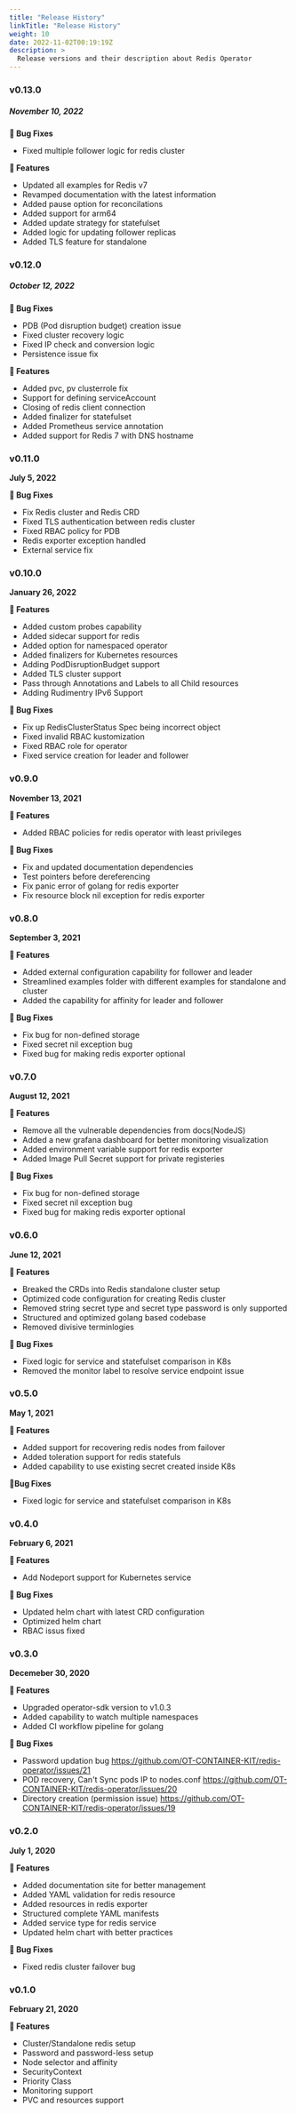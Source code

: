```yaml
---
title: "Release History"
linkTitle: "Release History"
weight: 10
date: 2022-11-02T00:19:19Z
description: >
  Release versions and their description about Redis Operator
---
```


### v0.13.0
##### November 10, 2022

**🐞 Bug Fixes**

- Fixed multiple follower logic for redis cluster

**🎉 Features**

- Updated all examples for Redis v7
- Revamped documentation with the latest information
- Added pause option for reconcilations
- Added support for arm64
- Added update strategy for statefulset
- Added logic for updating follower replicas
- Added TLS feature for standalone

### v0.12.0
##### October 12, 2022

**🐞 Bug Fixes**

- PDB (Pod disruption budget) creation issue
- Fixed cluster recovery logic
- Fixed IP check and conversion logic
- Persistence issue fix

**🎉 Features**

- Added pvc, pv clusterrole fix
- Support for defining serviceAccount
- Closing of redis client connection
- Added finalizer for statefulset
- Added Prometheus service annotation
- Added support for Redis 7 with DNS hostname

### v0.11.0
**July 5, 2022**

**🐞 Bug Fixes**

- Fix Redis cluster and Redis CRD
- Fixed TLS authentication between redis cluster
- Fixed RBAC policy for PDB
- Redis exporter exception handled
- External service fix

### v0.10.0
**January 26, 2022**

**🎉 Features**

- Added custom probes capability
- Added sidecar support for redis
- Added option for namespaced operator
- Added finalizers for Kubernetes resources
- Adding PodDisruptionBudget support
- Added TLS cluster support
- Pass through Annotations and Labels to all Child resources
- Adding Rudimentry IPv6 Support

**🐞 Bug Fixes**

- Fix up RedisClusterStatus Spec being incorrect object
- Fixed invalid RBAC kustomization
- Fixed RBAC role for operator
- Fixed service creation for leader and follower

### v0.9.0
**November 13, 2021**

**🎉 Features**

- Added RBAC policies for redis operator with least privileges

**🐞 Bug Fixes**

- Fix and updated documentation dependencies
- Test pointers before dereferencing
- Fix panic error of golang for redis exporter
- Fix resource block nil exception for redis exporter

### v0.8.0
**September 3, 2021**

**🎉 Features**

- Added external configuration capability for follower and leader
- Streamlined examples folder with different examples for standalone and cluster
- Added the capability for affinity for leader and follower

**🐞 Bug Fixes**

- Fix bug for non-defined storage
- Fixed secret nil exception bug
- Fixed bug for making redis exporter optional

### v0.7.0
**August 12, 2021**

**🎉 Features**

- Remove all the vulnerable dependencies from docs(NodeJS)
- Added a new grafana dashboard for better monitoring visualization
- Added environment variable support for redis exporter
- Added Image Pull Secret support for private registeries

**🐞 Bug Fixes**

- Fix bug for non-defined storage
- Fixed secret nil exception bug
- Fixed bug for making redis exporter optional

### v0.6.0
**June 12, 2021**

**🎉 Features**

- Breaked the CRDs into Redis standalone cluster setup
- Optimized code configuration for creating Redis cluster
- Removed string secret type and secret type password is only supported
- Structured and optimized golang based codebase
- Removed divisive terminlogies

**🐞 Bug Fixes**

- Fixed logic for service and statefulset comparison in K8s
- Removed the monitor label to resolve service endpoint issue

### v0.5.0
**May 1, 2021**

**🎉 Features**

- Added support for recovering redis nodes from failover
- Added toleration support for redis statefuls
- Added capability to use existing secret created inside K8s

**🐞Bug Fixes**

- Fixed logic for service and statefulset comparison in K8s

### v0.4.0
**February 6, 2021**

**🎉 Features**

- Add Nodeport support for Kubernetes service

**🐞 Bug Fixes**

- Updated helm chart with latest CRD configuration
- Optimized helm chart
- RBAC issus fixed

### v0.3.0
**Decemeber 30, 2020**

**🎉 Features**

- Upgraded operator-sdk version to v1.0.3
- Added capability to watch multiple namespaces
- Added CI workflow pipeline for golang

**🐞 Bug Fixes**

- Password updation bug https://github.com/OT-CONTAINER-KIT/redis-operator/issues/21
- POD recovery, Can't Sync pods IP to nodes.conf https://github.com/OT-CONTAINER-KIT/redis-operator/issues/20
- Directory creation (permission issue) https://github.com/OT-CONTAINER-KIT/redis-operator/issues/19

### v0.2.0
**July 1, 2020**

**🎉 Features**

- Added documentation site for better management
- Added YAML validation for redis resource
- Added resources in redis exporter
- Structured complete YAML manifests
- Added service type for redis service
- Updated helm chart with better practices

**🐞 Bug Fixes**

- Fixed redis cluster failover bug

### v0.1.0
**February 21, 2020**

**🎉 Features**

- Cluster/Standalone redis setup
- Password and password-less setup
- Node selector and affinity
- SecurityContext
- Priority Class
- Monitoring support
- PVC and resources support
